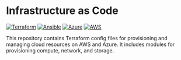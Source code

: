 # Infrastructure as Code

[![Terraform](https://img.shields.io/badge/Terraform-purple)](https://www.terraform.io/)
[![Ansible](https://img.shields.io/badge/Ansible-red)](https://www.ansible.com/)
[![Azure](https://img.shields.io/badge/Azure-blue)](https://azure.microsoft.com/en-us/)
[![AWS](https://img.shields.io/badge/AWS-orange)](https://aws.amazon.com/)


This repository contains Terraform config files for provisioning and managing cloud resources on AWS and Azure. It includes modules for provisioning compute, network, and storage.
